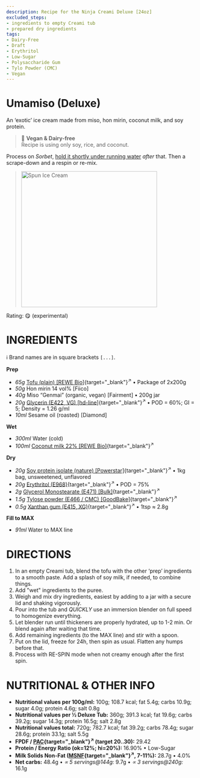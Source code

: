```yaml
---
description: Recipe for the Ninja Creami Deluxe [24oz]
excluded_steps:
- ingredients to empty Creami tub
- prepared dry ingredients
tags:
- Dairy-Free
- Draft
- Erythritol
- Low-Sugar
- Polysaccharide Gum
- Tylo Powder (CMC)
- Vegan
---
```

# Umamiso (Deluxe)

An ‘exotic’ ice cream made from miso, hon mirin, coconut milk, and soy protein.

> 🌿 **Vegan & Dairy-free**<br />Recipe is using only soy, rice, and coconut.

Process on *Sorbet*, [hold it shortly under running water](https://jhermann.github.io/ice-creamery/info/tips%2Btricks/#handling-of-icy-sides-bottom)
*after* that.
Then a scrape-down and a respin or re-mix.

> <img width=360 alt="Spun Ice Cream" src="" class="zoomable" />

Rating: 😋 (experimental)

# INGREDIENTS

ℹ️ Brand names are in square brackets `[...]`.

**Prep**

  - _65g_ [Tofu (plain) \[REWE Bio\]](/ice-creamery/info/ingredients/#tofu){target="_blank"}<sup>↗</sup> • Package of 2x200g
  - _50g_ Hon mirin 14 vol% [Fiico]
  - _40g_ Miso “Genmai” (organic, vegan) [Fairment] • 200g jar
  - _20g_ [Glycerin (E422, VG) \[hd-line\]](/ice-creamery/info/ingredients/#vegetable-glycerin-glycerol-vg-e422){target="_blank"}<sup>↗</sup> • POD = 60%; GI = 5; Density = 1.26 g/ml
  - _10ml_ Sesame oil (roasted) [Diamond]

**Wet**

  - _300ml_ Water (cold)
  - _100ml_ [Coconut milk 22% \[REWE Bio\]](/ice-creamery/info/ingredients/#coconut-milk){target="_blank"}<sup>↗</sup>

**Dry**

  - _20g_ [Soy protein isolate (nature) \[Powerstar\]](/ice-creamery/info/ingredients/#soy-protein-isolate){target="_blank"}<sup>↗</sup> • 1kg bag, unsweetened, unflavored
  - _20g_ [Erythritol (E968)](/ice-creamery/info/ingredients/#erythritol-e968){target="_blank"}<sup>↗</sup> • POD = 75%
  - _2g_ [Glycerol Monostearate (E471) \[Bulk\]](/ice-creamery/info/ingredients/#glycerol-monostearate-gms-e471){target="_blank"}<sup>↗</sup>
  - _1.5g_ [Tylose powder (E466 / CMC) \[GoodBake\]](/ice-creamery/info/ingredients/#cocoa-powder){target="_blank"}<sup>↗</sup>
  - _0.5g_ [Xanthan gum (E415, XG)](/ice-creamery/info/ingredients/#xanthan-gum-xg-e415){target="_blank"}<sup>↗</sup> • 1tsp ≈ 2.8g

**Fill to MAX**

  - _91ml_ Water to MAX line

# DIRECTIONS

 1. In an empty Creami tub, blend the tofu with the other ‘prep’ ingredients to a smooth paste. Add a splash of soy milk, if needed, to combine things.
 1. Add "wet" ingredients to the puree.
 1. Weigh and mix dry ingredients, easiest by adding to a jar with a secure lid and shaking vigorously.
 1. Pour into the tub and *QUICKLY* use an immersion blender on full speed to homogenize everything.
 1. Let blender run until thickeners are properly hydrated, up to 1-2 min. Or blend again after waiting that time.
 1. Add remaining ingredients (to the MAX line) and stir with a spoon.
 1. Put on the lid, freeze for 24h, then spin as usual. Flatten any humps before that.
 1. Process with RE-SPIN mode when not creamy enough after the first spin.

# NUTRITIONAL & OTHER INFO
- **Nutritional values per 100g/ml:** 100g; 108.7 kcal; fat 5.4g; carbs 10.9g; sugar 4.0g; protein 4.6g; salt 0.8g
- **Nutritional values per ½ Deluxe Tub:** 360g; 391.3 kcal; fat 19.6g; carbs 39.2g; sugar 14.3g; protein 16.5g; salt 2.8g
- **Nutritional values total:** 720g; 782.7 kcal; fat 39.2g; carbs 78.4g; sugar 28.6g; protein 33.1g; salt 5.5g
- **FPDF / [PAC](/ice-creamery/info/glossary/#potere-anti-congelante-pac){target="_blank"}<sup>↗</sup> (target 20..30):** 29.42
- **Protein / Energy Ratio (ok=12%; hi=20%):** 16.90% • Low-Sugar
- **Milk Solids Non-Fat ([MSNF](/ice-creamery/info/glossary/#milk-solids-not-fat-msnf){target="_blank"}<sup>↗</sup>, 7-11%):** 28.7g • 4.0%
- **Net carbs:** 48.4g • *∝ 5 servings@144g:* 9.7g • *∝ 3 servings@240g:* 16.1g
